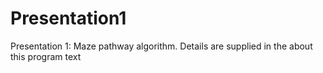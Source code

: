 # Presentation1
Presentation 1: Maze pathway algorithm. Details are supplied in the about this program text
